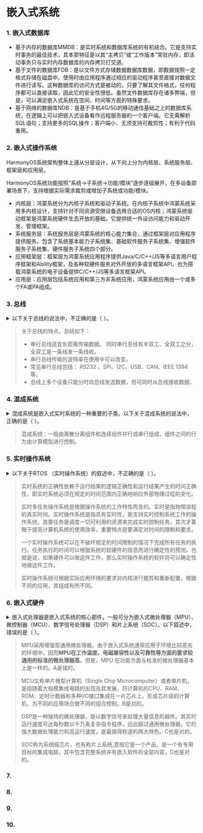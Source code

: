 # 嵌入式系统

### 1. 嵌入式数据库

* 基于内存的数据库MMDB：是实时系统和数据库系统的有机结合。它是支持实时事务的最佳技术，其本质特征是以其“主拷贝”或“工作版本”常驻内存，即活动事务只与实时内存数据库的内存拷贝打交道。&#x20;
* 基于文件的数据库FDB：是以文件方式存储数据数据库数据，即数据按照一定格式存储在磁盘中。使用时由应用程序通过相应的驱动程序甚至直接对数据文件进行读写。这种数据库的访问方式是被动的，只要了解其文件格式，任何程序都可以直接读取，因此它的安全性很低。虽然文件数据库存在诸多弊端，但是，可以满足嵌入式系统在空间、时间等方面的特殊要求。&#x20;
* 基于网络的数据库NDB：是基于手机4G/5G的移动通信基础之上的数据库系统，在逻辑上可以把嵌入式设备看作远程服务器的一个客户端。它无需解析SQL语句；支持更多的SQL操作；客户端小、无须支持可裁剪性；有利于代码重用。

### 2. 嵌入式操作系统

HarmonyOS系统架构整体上遵从分层设计，从下向上分为内核层、系统服务层、框架层和应用层。

HarmonyOS系统功能按照“系统->子系统->功能/模块”逐步逐级展开，在多设备部署场景下，支持根据实际需求裁剪或增加子系统或功能/模块。&#x20;

* 内核层：鸿蒙系统分为内核子系统和驱动子系统。在内核子系统中鸿蒙系统采用多内核设计，支持针对不同资源受限设备选用合适的OS内核；鸿蒙系统驱动框架是鸿蒙系统硬件生态开放的基础，它提供统一外设访问能力和驱动开发、管理框架。
* 系统服务层：系统服务层是鸿蒙系统的核心能力集合，通过框架层对应用程序提供服务。包含了系统基本能力子系统集、基础软件服务子系统集、增强软件服务子系统集、硬件服务子系统四个部分。
* 应用框架层：框架层为鸿蒙系统应用程序提供Java/C/C++/JS等多语言用户程序框架和Ability框架，及各种软硬件服务对外开放的多语言框架API，也为搭载鸿蒙系统的电子设备提供C/C++/JS等多语言框架API。
* 应用层：应用层包括系统应用和第三方非系统应用，鸿蒙系统应用由一个或多个FA或PA组成。

### 3. 总线

<details>

<summary>以下关于总线的说法中，不正确的是（ ）。</summary>

* [ ] A. 串行总线适宜于长距离传输数据&#x20;
* [x] B. 串行总线传输的波特率是总线初始化时预先定义好的，使用中不可改变&#x20;
* [ ] C. USB接口采用的是串行总线方式&#x20;
* [ ] D. 总线上多个设备只能分时向总线发送数据，但可同时从总线接收数据

</details>

> 关于总线的特点，总结如下：&#x20;
>
> * 串行总线适宜长距离传输数据。 同时串行总线有半双工、全双工之分，全双工是一条线发一条线收。&#x20;
> * 串行总线传输的波特率在使用中可以改变。
> * 常见串行总线包括： RS232 、SPI、I2C、USB、CAN、IEEE 1394等。&#x20;
> * 总线上多个设备只能分时向总线发送数据，但可同时从总线接收数据。

### 4. 混成系统

<details>

<summary>混成系统是嵌入式实时系统的一种重要的子类。以下关于混成系统的说法中，正确的是（  ）。 </summary>

* [x] A. 混成系统一般由离散分离组件并行组成，组件之间的行为由计算模型进行控制
* [ ] B. 混成系统一般由离散分离组件和连续组件并行或串行组成 ，组件之间的行为由计算模型进行控制&#x20;
* [ ] C. 混成系统一般由连续组件串行组成，组件之间的行为由计算模型进行控制
* [ ] D. 混成系统一般由离散分离组件和连续组件并行或串行组成，组件之间的行为由同步/异步事件进行管理&#x20;

</details>

> 混成系统：一般由离散分离组件和连续组件并行或串行组成，组件之间的行为由计算模型进行控制。

### 5. 实时操作系统

<details>

<summary>以下关于RTOS （实时操作系统）的叙述中，不正确的是（  ）。 </summary>

* [x] A. RTOS不能针对硬件变化进行结构与功能上的配置及裁剪&#x20;
* [ ] B. RTOS可以根据应用环境的要求对内核进行裁剪和重配&#x20;
* [ ] C. RTOS的首要任务是调度一切可利用的资源来完成实时控制任务&#x20;
* [ ] D. RTOS实质上就是一个计算机资源管理程序，需要及时响应实时事件和中断

</details>

> 实时系统的正确性依赖于运行结果的逻辑正确性和运行结果产生的时间正确性，即实时系统必须在规定的时间范围内正确地响应外部物理过程的变化。&#x20;
>
> 实时多任务操作系统是根据操作系统的工作特性而言的。实时是指物理进程的真实时间。实时操作系统是指具有实时性，能支持实时控制系统工作的操作系统。首要任务是调度一切可利用的资源来完成实时控制任务，其次才着眼于提高计算机系统的使用效率，重要特点是要满足对时间的限制和要求。&#x20;
>
> 一个实时操作系统可以在不破坏规定的时间限制的情况下完成所有任务的执行。任务执行的时间可以根据系统的软硬件的信息而进行确定性的预测。也就是说，如果硬件可以做这件工作，那么实时操作系统的软件将可以确定性地做这件工作。&#x20;
>
> 实时操作系统可根据实际应用环境的要求对内核进行裁剪和重新配置，根据不同的应用，其组成有所不同。

### 6. 嵌入式硬件

<details>

<summary>嵌入式处理器是嵌入式系统的核心部件，一般可分为嵌入式微处理器（MPU）、微控制器（MCU）、数字信号处理器（DSP）和片上系统（SOC）。以下叙述中，错误的是（ ）。</summary>

* [x] A. MPU在安全性和可靠性等方面进行增强，适用于运算量较大的智能系统&#x20;
* [ ] B. MCU典型代表是单片机，体积小从而使功耗和成本下降&#x20;
* [ ] C. DSP处理器对系统结构和指令进行了特殊设计，适合数字信号处理&#x20;
* [ ] D. SOC是一个有专用目标的集成电路，其中包括完整系统并有嵌入式软件的全部内容

</details>

> MPU采用增强型通用微处理器。由于嵌入式系统通常应用于环境比较恶劣的环境中，因而**MPU在工作温度、电磁兼容性以及可靠性等方面的要求较通用的标准的微处理器高**。但是，MPU 在功能方面与标准的微处理器基本上是一样的。A是错的，&#x20;
>
> MCU又称单片微型计算机（Single Chip Microcomputer）或者单片机，是指随着大规模集成电路的出现及其发展，将计算机的CPU、RAM、ROM、定时计数器和多种I/O接口集成在一片芯片上，形成芯片级的计算机，为不同的应用场合做不同的组合控制。B是对的。
>
> DSP是一种独特的微处理器，是以数字信号来处理大量信息的器件。其实时运行速度可达每秒数以千万条复杂指令程序，远远超过通用微处理器，它的强大数据处理能力和高运行速度，是最值得称道的两大特色。C也是对的。
>
> SOC称为系统级芯片，也有称片上系统,意指它是一个产品，是一个有专用目标的集成电路，其中包含完整系统并有嵌入软件的全部内容，D也是对的。

### 7.&#x20;

### 8.&#x20;

### 9.&#x20;

### 10.
